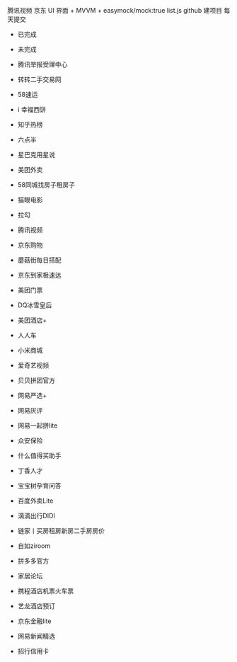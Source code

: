 腾讯视频 京东
UI 界面 + MVVM + easymock/mock:true
list.js
github 建项目 每天提交

- 已完成
- 未完成



- 腾讯举报受理中心
- 转转二手交易网
- 58速运
- i 幸福西饼
- 知乎热榜
- 六点半
- 星巴克用星说
- 美团外卖
- 58同城找房子租房子
- 猫眼电影
- 拉勾
- 腾讯视频
- 京东购物
- 蘑菇街每日搭配
- 京东到家极速达
- 美团门票
- DQ冰雪皇后
- 美团酒店+
- 人人车
- 小米商城
- 爱奇艺视频
- 贝贝拼团官方
- 网易严选+
- 网易灰评
- 网易一起拼lite
- 众安保险
- 什么值得买助手
- 丁香人才
- 宝宝树孕育问答
- 百度外卖Lite
- 滴滴出行DIDI
- 链家丨买房租房新房二手房房价
- 自如ziroom
- 拼多多官方
- 家居论坛
- 携程酒店机票火车票
- 艺龙酒店预订
-  京东金融lite
- 网易新闻精选
- 招行信用卡